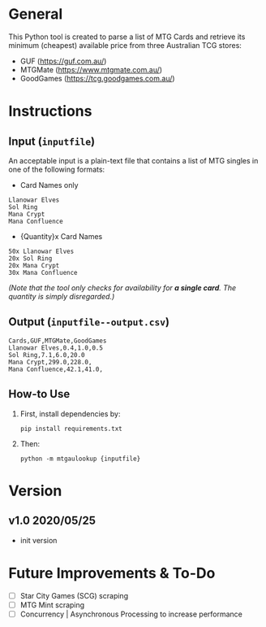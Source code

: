 # General

This Python tool is created to parse a list of MTG Cards and retrieve its minimum (cheapest) available price from three Australian TCG stores:

- GUF (https://guf.com.au/)
- MTGMate (https://www.mtgmate.com.au/)
- GoodGames (https://tcg.goodgames.com.au/)

# Instructions

## Input (`inputfile`)

An acceptable input is a plain-text file that contains a list of MTG singles in one of the following formats:

- Card Names only
```
Llanowar Elves
Sol Ring
Mana Crypt
Mana Confluence
```
- {Quantity}x Card Names
```
50x Llanowar Elves
20x Sol Ring
20x Mana Crypt
30x Mana Confluence
```
*(Note that the tool only checks for availability for **a single card**. The quantity is simply disregarded.)*

## Output (`inputfile--output.csv`)

```
Cards,GUF,MTGMate,GoodGames
Llanowar Elves,0.4,1.0,0.5
Sol Ring,7.1,6.0,20.0
Mana Crypt,299.0,228.0,
Mana Confluence,42.1,41.0,
```

## How-to Use

1. First, install dependencies by:
   ```
   pip install requirements.txt
   ```

2. Then:
   ```
   python -m mtgaulookup {inputfile}
   ```

# Version

## v1.0 2020/05/25 

- init version

# Future Improvements & To-Do

- [ ] Star City Games (SCG) scraping
- [ ] MTG Mint scraping
- [ ] Concurrency | Asynchronous Processing to increase performance